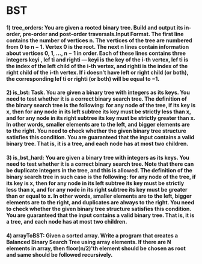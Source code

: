 # BST

#### 1) tree_orders: You are given a rooted binary tree. Build and output its in-order, pre-order and post-order traversals.Input Format. The first line contains the number of vertices n. The vertices of the tree are numbered from 0 to n − 1. Vertex 0 is the root. The next n lines contain information about vertices 0, 1, ..., n − 1 in order. Each of these lines contains three integers keyi , lef ti and righti — keyi is the key of the i-th vertex, lef ti is the index of the left child of the i-th vertex, and righti is the index of the right child of the i-th vertex. If i doesn’t have left or right child (or both), the corresponding lef ti or righti (or both) will be equal to −1.

#### 2) is_bst: Task. You are given a binary tree with integers as its keys. You need to test whether it is a correct binary search tree. The definition of the binary search tree is the following: for any node of the tree, if its key is x, then for any node in its left subtree its key must be strictly less than x, and for any node in its right subtree its key must be strictly greater than x. In other words, smaller elements are to the left, and bigger elements are to the right. You need to check whether the given binary tree structure satisfies this condition. You are guaranteed that the input contains a valid binary tree. That is, it is a tree, and each node has at most two children.

#### 3) is_bst_hard: You are given a binary tree with integers as its keys. You need to test whether it is a correct binary search tree. Note that there can be duplicate integers in the tree, and this is allowed. The definition of the binary search tree in such case is the following: for any node of the tree, if its key is x, then for any node in its left subtree its key must be strictly less than x, and for any node in its right subtree its key must be greater than or equal to x. In other words, smaller elements are to the left, bigger elements are to the right, and duplicates are always to the right. You need to check whether the given binary tree structure satisfies this condition. You are guaranteed that the input contains a valid binary tree. That is, it is a tree, and each node has at most two children.

#### 4) arrayToBST: Given a sorted array. Write a program that creates a Balanced Binary Search Tree using array elements. If there are N elements in array, then floor(n/2)'th element should be chosen as root and same should be followed recursively.

